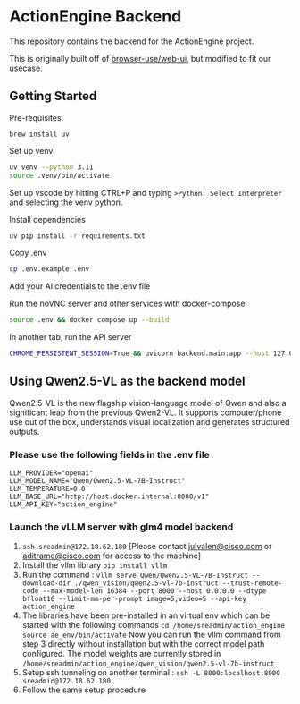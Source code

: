 # ActionEngine Backend

This repository contains the backend for the ActionEngine project.

This is originally built off of [browser-use/web-ui](https://github.com/browser-use/web-ui), but modified to fit our usecase.

## Getting Started

Pre-requisites:

```
brew install uv
```

Set up venv

```bash
uv venv --python 3.11
source .venv/bin/activate
```

Set up vscode by hitting CTRL+P and typing `>Python: Select Interpreter` and selecting the venv python.

Install dependencies

```bash
uv pip install -r requirements.txt
```

Copy .env

```bash
cp .env.example .env
```

Add your AI credentials to the .env file

Run the noVNC server and other services with docker-compose

```bash
source .env && docker compose up --build
```

In another tab, run the API server

```bash
CHROME_PERSISTENT_SESSION=True && uvicorn backend.main:app --host 127.0.0.1 --port 7788 --reload
```

## Using Qwen2.5-VL as the backend model

Qwen2.5-VL is the new flagship vision-language model of Qwen and also a significant leap from the previous Qwen2-VL. It supports computer/phone use out of the box, understands visual localization and generates structured outputs. 

### Please use the following fields in the .env file

```env
LLM_PROVIDER="openai"
LLM_MODEL_NAME="Qwen/Qwen2.5-VL-7B-Instruct"
LLM_TEMPERATURE=0.0
LLM_BASE_URL="http://host.docker.internal:8000/v1"
LLM_API_KEY="action_engine"
```

### Launch the vLLM server with glm4 model backend

1. `ssh sreadmin@172.18.62.180` [Please contact julvalen@cisco.com or aditrame@cisco.com for access to the machine]
2. Install the vllm library `pip install vllm`
3. Run the command : `vllm serve Qwen/Qwen2.5-VL-7B-Instruct --download-dir ./qwen_vision/qwen2.5-vl-7b-instruct --trust-remote-code --max-model-len 16384 --port 8000 --host 0.0.0.0 --dtype bfloat16 --limit-mm-per-prompt image=5,video=5 --api-key action_engine`
4. The libraries have been pre-installed in an virtual env which can be started with the following commands
`cd /home/sreadmin/action_engine`
`source ae_env/bin/activate`
Now you can run the vllm command from step 3 directly without installation but with the correct model path configured. The model weights are currently stored in `/home/sreadmin/action_engine/qwen_vision/qwen2.5-vl-7b-instruct`
5. Setup ssh tunneling on another terminal : `ssh -L 8000:localhost:8000 sreadmin@172.18.62.180`
6. Follow the same setup procedure